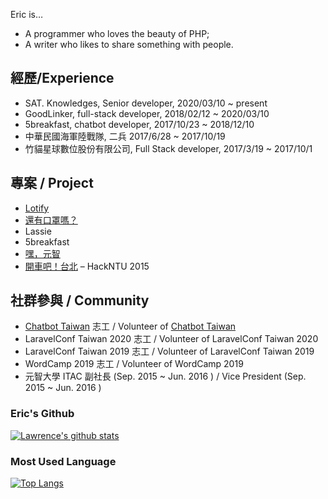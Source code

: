 Eric is…

* A programmer who loves the beauty of PHP;
* A writer who likes to share something with people.

## 經歷/Experience
* SAT. Knowledges, Senior developer, 2020/03/10 ~ present
* GoodLinker, full-stack developer, 2018/02/12 ~ 2020/03/10
* 5breakfast, chatbot developer, 2017/10/23 ~ 2018/12/10
* 中華民國海軍陸戰隊, 二兵 2017/6/28 ~ 2017/10/19
* 竹貓星球數位股份有限公司, Full Stack developer, 2017/3/19 ~ 2017/10/1

## 專案 / Project
* [Lotify](https://github.com/eric0324/lotify)
* [還有口罩嗎？](https://github.com/eric0324/MaskHelpBot)
* Lassie
* 5breakfast
* [嘿，元智](https://github.com/HeyYZU)
* [開車吧！台北](https://github.com/eric0324/DriverTaipei) – HackNTU 2015

## 社群參與 / Community

* [Chatbot Taiwan](https://github.com/Chatbot-Taiwan) 志工 / Volunteer of [Chatbot Taiwan](https://github.com/Chatbot-Taiwan)
* LaravelConf Taiwan 2020 志工 / Volunteer of LaravelConf Taiwan 2020
* LaravelConf Taiwan 2019 志工 / Volunteer of LaravelConf Taiwan 2019
* WordCamp 2019 志工 / Volunteer of WordCamp 2019
* 元智大學 ITAC 副社長 (Sep. 2015 ~ Jun. 2016 ) / Vice President (Sep. 2015 ~ Jun. 2016 )

### Eric's Github
[![Lawrence's github stats](https://github-readme-stats.vercel.app/api?username=eric0324&show_icons=true&theme=tokyonight)](https://github.com/anuraghazra/github-readme-stats)

### Most Used Language
[![Top Langs](https://github-readme-stats.vercel.app/api/top-langs/?username=eric0324&layout=compact&theme=tokyonight)](https://github.com/anuraghazra/github-readme-stats)
